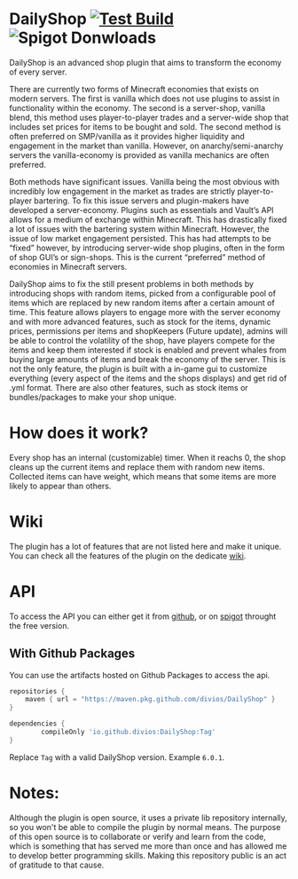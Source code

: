 # DailyShop [![Test Build](https://github.com/divios/DailyShop/actions/workflows/gradle-build.yml/badge.svg)](https://github.com/divios/DailyShop/actions/workflows/gradle-build.yml) ![Spigot Donwloads](https://badges.spiget.org/resources/downloads/Downloads-yellow-86907.svg)
DailyShop is an advanced shop plugin that aims to transform the economy of every server.

There are currently two forms of Minecraft economies that exists on modern servers. The first is vanilla which does not use plugins to assist in functionality within the economy. The second is a server-shop, vanilla blend, this method uses player-to-player trades and a server-wide shop that includes set prices for items to be bought and sold. The second method is often preferred on SMP/vanilla as it provides higher liquidity and engagement in the market than vanilla. However, on anarchy/semi-anarchy servers the vanilla-economy is provided as vanilla mechanics are often preferred.

Both methods have significant issues. Vanilla being the most obvious with incredibly low engagement in the market as trades are strictly player-to-player bartering. To fix this issue servers and plugin-makers have developed a server-economy. Plugins such as essentials and Vault’s API allows for a medium of exchange within Minecraft. This has drastically fixed a lot of issues with the bartering system within Minecraft. However, the issue of low market engagement persisted. This has had attempts to be “fixed” however, by introducing server-wide shop plugins, often in the form of shop GUI’s or sign-shops. This is the current “preferred” method of economies in Minecraft servers.

DailyShop aims to fix the still present problems in both methods by introducing shops with random items, picked from a configurable pool of items which are replaced by new random items after a certain amount of time. This feature allows players to engage more with the server economy and with more advanced features, such as stock for the items, dynamic prices, permissions per items and shopKeepers (Future update), admins will be able to control the volatility of the shop, have players compete for the items and keep them interested if stock is enabled and prevent whales from buying large amounts of items and break the economy of the server.​
This is not the only feature, the plugin is built with a in-game gui to customize everything (every aspect of the items and the shops displays) and get rid of .yml format. There are also other features, such as stock items or bundles/packages to make your shop unique.

# How does it work?
Every shop has an internal (customizable) timer. When it reachs 0, the shop cleans up the current items and replace them with random new items. Collected items can have weight, which means that some items are more likely to appear than others.

# Wiki
The plugin has a lot of features that are not listed here and make it unique. You can check all the features of the plugin on the dedicate [wiki](https://github.com/divios/DailyShop/wiki).

# API
To access the API you can either get it from [github](https://github.com/divios/DailyShop/actions), or on [spigot](https://www.spigotmc.org/resources/daily-shop-free-random-items-shop-customizable-items-timer-nbt-support-and-more.86907/) throught the free version.

## With Github Packages

You can use the artifacts hosted on Github Packages to access the api.

```groovy
repositories {
    maven { url = "https://maven.pkg.github.com/divios/DailyShop" }
}
```

``` groovy
dependencies {
        compileOnly 'io.github.divios:DailyShop:Tag'
}
```

Replace `Tag` with a valid DailyShop version. Example `6.0.1`.

# Notes:
Although the plugin is open source, it uses a private lib repository internally, so you won't be able to compile the plugin by normal means. The purpose of this open source is to collaborate or verify and learn from the code, which is something that has served me more than once and has allowed me to develop better programming skills. Making this repository public is an act of gratitude to that cause.

